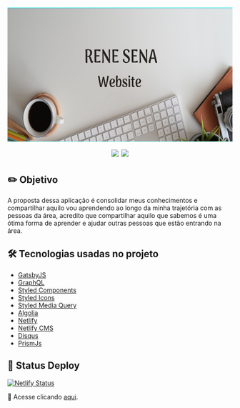 <h1 align="center">
    <img src="/src/images/banner_readme.png" height="300" /><br />
    <img src="https://img.shields.io/badge/Gatsby-v2.23.12-%23542F61?style=flat-square&logo=appveyor" />
    <img src="https://img.shields.io/github/license/ReneSena/renesena.com.br?style=flat-square&logo=appveyor" />
</h1>

## :pencil2: Objetivo
A proposta dessa aplicação é consolidar meus conhecimentos e compartilhar aquilo vou aprendendo ao longo da minha trajetória com as pessoas da área, acredito que compartilhar aquilo que sabemos é uma ótima forma de aprender e ajudar outras pessoas que estão entrando na área.

## :hammer_and_wrench: Tecnologias usadas no projeto

- [GatsbyJS](https://www.gatsbyjs.com/docs/)
- [GraphQL](https://graphql.org/)
- [Styled Components](https://styled-components.com/)
- [Styled Icons](https://styled-icons.js.org/)
- [Styled Media Query](https://github.com/morajabi/styled-media-query)
- [Algolia](https://www.algolia.com/)
- [Netlify](https://www.netlify.com/)
- [Netlify CMS](https://www.netlifycms.org/)
- [Disqus](https://disqus.com/)
- [PrismJs](https://prismjs.com/)

## :dizzy: Status Deploy 

[![Netlify Status](https://api.netlify.com/api/v1/badges/4404d923-a526-4739-8872-5e9076f00725/deploy-status)](https://app.netlify.com/sites/renesena/deploys)

:link: Acesse clicando [aqui](https://renesena.com.br).
